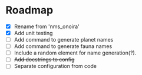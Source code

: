 # Roadmap

- [x] Rename from 'nms_onoira'
- [x] Add unit testing
- [ ] Add command to generate planet names
- [ ] Add command to generate fauna names
- [ ] Include a random element for name generation(?).
- [ ] ~~Add docstrings to config~~
- [ ] Separate configuration from code
